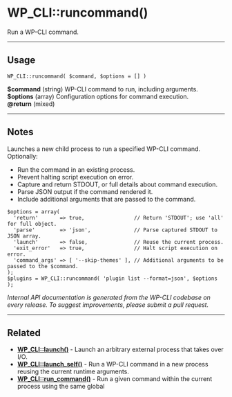 # WP_CLI::runcommand()

Run a WP-CLI command.

***

## Usage

    WP_CLI::runcommand( $command, $options = [] )

<div>
<strong>$command</strong> (string) WP-CLI command to run, including arguments.<br />
<strong>$options</strong> (array) Configuration options for command execution.<br />
<strong>@return</strong> (mixed) <br />
</div>


***

## Notes

Launches a new child process to run a specified WP-CLI command.
Optionally:

* Run the command in an existing process.
* Prevent halting script execution on error.
* Capture and return STDOUT, or full details about command execution.
* Parse JSON output if the command rendered it.
* Include additional arguments that are passed to the command.

```
$options = array(
  'return'       => true,                // Return 'STDOUT'; use 'all' for full object.
  'parse'        => 'json',              // Parse captured STDOUT to JSON array.
  'launch'       => false,               // Reuse the current process.
  'exit_error'   => true,                // Halt script execution on error.
  'command_args' => [ '--skip-themes' ], // Additional arguments to be passed to the $command.
);
$plugins = WP_CLI::runcommand( 'plugin list --format=json', $options );
```


*Internal API documentation is generated from the WP-CLI codebase on every release. To suggest improvements, please submit a pull request.*


***

## Related

<ul>



<li><strong><a href="https://make.wordpress.org/cli/handbook/internal-api/wp-cli-launch/">WP_CLI::launch()</a></strong> - Launch an arbitrary external process that takes over I/O.</li>


<li><strong><a href="https://make.wordpress.org/cli/handbook/internal-api/wp-cli-launch-self/">WP_CLI::launch_self()</a></strong> - Run a WP-CLI command in a new process reusing the current runtime arguments.</li>


<li><strong><a href="https://make.wordpress.org/cli/handbook/internal-api/wp-cli-run-command/">WP_CLI::run_command()</a></strong> - Run a given command within the current process using the same global</li>



</ul>


